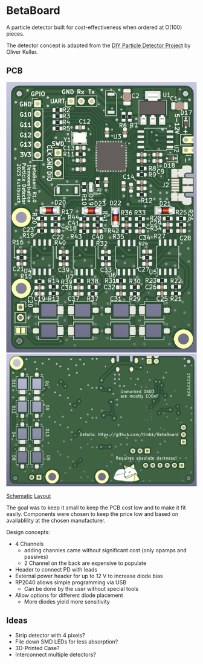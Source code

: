# BetaBoard

A particle detector built for cost-effectiveness when ordered at O(100) pieces.

The detector concept is adapted from the [DIY Particle Detector Project](https://github.com/ozel/DIY_particle_detector) by Oliver Keller.

## PCB

![PCB front view](img/r1.0_pcb_front.png)
![PCB back view](img/r1.0_pcb_back.png)

[Schematic](betaBoard/pdf/betaBoard_sch.pdf)
[Layout](betaBoard/pdf/betaBoard_pdf.pdf)

The goal was to keep it small to keep the PCB cost low and to make it fit easily.
Components were chosen to keep the price low and based on availablility at the chosen manufacturer.

Design concepts:
* 4 Channels
    * adding channles came without significant cost (only opamps and passives)
    * 2 Channel on the back are expensive to populate
* Header to connect PD with leads
* External power header for up to 12 V to increase diode bias
* RP2040 allows simple programming via USB
    * Can be done by the user without special tools
* Allow options for different diode placement
    * More diodes yield more sensitivity

## Ideas

* Strip detector with 4 pixels?
* File down SMD LEDs for less absorption?
* 3D-Printed Case?
* Interconnect multiple detectors?

